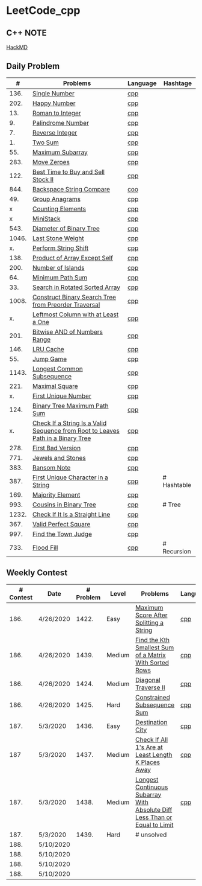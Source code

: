 # LeetCode_cpp
## C++ NOTE
[HackMD](https://hackmd.io/yY4lUCv4SRq_mNfAfYteYA)

## Daily Problem
|#    |Problems|Language|Hashtage|
|-----|--------|--------|--------|
|136.     |[Single Number](https://leetcode.com/problems/single-number/)        |[cpp](https://github.com/ckckck1373/LeetCode_cpp/blob/master/Problem/April_30_Day_Chanllenge/April02_Single_Number.cpp)
|202.     |[Happy Number](https://leetcode.com/problems/happy-number/)        |[cpp](https://github.com/ckckck1373/LeetCode_cpp/blob/master/Problem/April_30_Day_Chanllenge/April01_Happy_Number.cpp)
|13.    |[Roman to Integer](https://leetcode.com/problems/roman-to-integer/)        |[cpp](https://github.com/ckckck1373/LeetCode_cpp/blob/master/Problem/easy/Roman%20to%20Integer/Roman_to_Integer.cpp)
|9.      |[Palindrome Number](https://leetcode.com/problems/palindrome-number/)        |[cpp](https://github.com/ckckck1373/LeetCode_cpp/blob/master/Problem/easy/Palindrome/Palindrome.cpp)
|7.   |[Reverse Integer](https://leetcode.com/problems/reverse-integer/)        |[cpp](https://github.com/ckckck1373/LeetCode_cpp/blob/master/Problem/easy/Reverse%20Integer/Reverse_Integer_v1.cpp)
|1.   |[Two Sum](https://leetcode.com/problems/two-sum/)        |[cpp](https://github.com/ckckck1373/LeetCode_cpp/blob/master/Problem/easy/Two%20Sum/Two_Sum_v1.cpp)
|55.  |[Maximum Subarray](https://leetcode.com/problems/maximum-subarray/submissions/)|[cpp](https://github.com/ckckck1373/LeetCode_cpp/blob/master/Problem/April_30_Day_Chanllenge/April03_Maximum_Subarray.cpp)
|283. |[Move Zeroes](https://leetcode.com/problems/move-zeroes/)|[cpp](https://github.com/ckckck1373/LeetCode_cpp/blob/master/Problem/April_30_Day_Chanllenge/April04_Move_Zeros.cpp)
|122. |[Best Time to Buy and Sell Stock II](https://leetcode.com/problems/best-time-to-buy-and-sell-stock-ii/)|[cpp](https://github.com/ckckck1373/LeetCode_cpp/blob/master/Problem/April_30_Day_Chanllenge/April05_MaxProfit.cpp)
|844. |[Backspace String Compare](https://leetcode.com/problems/backspace-string-compare/submissions/)|[coo](https://github.com/ckckck1373/LeetCode_cpp/blob/master/Problem/April_30_Day_Chanllenge/April08_Middle_of_Linked_List.cpp)
|49.    |[Group Anagrams](https://leetcode.com/problems/group-anagrams/) |[cpp](https://github.com/ckckck1373/LeetCode_cpp/blob/master/Problem/April_30_Day_Chanllenge/April06_Gruop_Anagrams.cpp) 
|x    |[Counting Elements](https://leetcode.com/explore/challenge/card/30-day-leetcoding-challenge/528/week-1/3289/) |[cpp](https://github.com/ckckck1373/LeetCode_cpp/blob/master/Problem/April_30_Day_Chanllenge/April07_countElement.cpp)
|x    |[MiniStack](https://leetcode.com/explore/challenge/card/30-day-leetcoding-challenge/529/week-2/3292) |[cpp](https://github.com/ckckck1373/LeetCode_cpp/blob/master/Problem/April_30_Day_Chanllenge/April10_MinStack.cpp)
|543. |[Diameter of Binary Tree](https://leetcode.com/problems/diameter-of-binary-tree/)|[cpp](https://github.com/ckckck1373/LeetCode_cpp/blob/master/Problem/April_30_Day_Chanllenge/April11_Diameter_of_Binary_Tree.cpp)
|1046.|[Last Stone Weight](https://leetcode.com/problems/last-stone-weight/) |[cpp](https://github.com/ckckck1373/LeetCode_cpp/blob/master/Problem/April_30_Day_Chanllenge/April12_Last_Stone_Weight.cpp)
|x.  |[Perform String Shift](https://leetcode.com/explore/challenge/card/30-day-leetcoding-challenge/529/week-2/3299/)|[cpp](https://github.com/ckckck1373/LeetCode_cpp/blob/master/Problem/April_30_Day_Chanllenge/April14_Perform_String_Shift.cpp)
|138.  |[Product of Array Except Self](https://leetcode.com/problems/product-of-array-except-self/) |[cpp](https://github.com/ckckck1373/LeetCode_cpp/blob/master/Problem/April_30_Day_Chanllenge/April15_Product_of_Array_Except_Self.cpp)
|200. |[Number of Islands](https://leetcode.com/problems/number-of-islands/) |[cpp](https://github.com/ckckck1373/LeetCode_cpp/blob/master/Problem/April_30_Day_Chanllenge/April17_Number_of_Islands.cpp)
|64.  |[Minimum Path Sum](https://leetcode.com/problems/minimum-path-sum/)|[cpp](https://github.com/ckckck1373/LeetCode_cpp/blob/master/Problem/April_30_Day_Chanllenge/April18_Minimum_Path_Sum.cpp)
|33.  |[Search in Rotated Sorted Array](https://leetcode.com/problems/search-in-rotated-sorted-array/)|[cpp](https://github.com/ckckck1373/LeetCode_cpp/blob/master/Problem/April_30_Day_Chanllenge/April19_Search_In_Rotated_Sorted_Array.cpp)
|1008.|[Construct Binary Search Tree from Preorder Traversal](https://leetcode.com/problems/construct-binary-search-tree-from-preorder-traversal/)|[cpp](https://github.com/ckckck1373/LeetCode_cpp/blob/master/Problem/April_30_Day_Chanllenge/April20_Construct_Binary_Search_Tree_from_Preorder_Traversal.cpp)
|x.   |[Leftmost Column with at Least a One](https://leetcode.com/explore/challenge/card/30-day-leetcoding-challenge/530/week-3/3306/)|[cpp](https://github.com/ckckck1373/LeetCode_cpp/blob/master/Problem/April_30_Day_Chanllenge/April21_Left_Most_Column_With_One.cpp)
|201. |[Bitwise AND of Numbers Range](https://leetcode.com/problems/bitwise-and-of-numbers-range/)|[cpp](https://github.com/ckckck1373/LeetCode_cpp/blob/master/Problem/April_30_Day_Chanllenge/April23_Bitwise%20AND%20of%20Numbers%20Range.cpp)
|146.|[LRU Cache](https://leetcode.com/problems/lru-cache/)|[cpp](https://github.com/ckckck1373/LeetCode_cpp/blob/master/Problem/April_30_Day_Chanllenge/April24_LRU_Cache.cpp)
|55.|[Jump Game](https://leetcode.com/problems/jump-game/)|[cpp](https://github.com/ckckck1373/LeetCode_cpp/blob/master/Problem/April_30_Day_Chanllenge/April25_Jump_Game.cpp)
|1143. |[Longest Common Subsequence](https://leetcode.com/problems/longest-common-subsequence/) | [cpp](https://github.com/ckckck1373/LeetCode_cpp/blob/master/Problem/April_30_Day_Chanllenge/April26_Longest_Common_Subsequence.cpp)
|221.  |[Maximal Square](https://leetcode.com/problems/maximal-square/)    |[cpp](https://github.com/ckckck1373/LeetCode_cpp/blob/master/Problem/April_30_Day_Chanllenge/April27_Maximal_Square.cpp)
|x.    |[First Unique Number](https://leetcode.com/explore/challenge/card/30-day-leetcoding-challenge/531/week-4/3313/) |[cpp](https://github.com/ckckck1373/LeetCode_cpp/blob/master/Problem/April_30_Day_Chanllenge/April28_First_Unique_Number.cpp)
|124.  |[Binary Tree Maximum Path Sum](https://leetcode.com/problems/binary-tree-maximum-path-sum/) |[cpp](https://github.com/ckckck1373/LeetCode_cpp/blob/master/Problem/April_30_Day_Chanllenge/April29_Binary_Tree_Maximum_Path_Sum.cpp)
|x.    |[ Check If a String Is a Valid Sequence from Root to Leaves Path in a Binary Tree](https://leetcode.com/explore/challenge/card/30-day-leetcoding-challenge/532/week-5/3315/)|[cpp](https://github.com/ckckck1373/LeetCode_cpp/blob/master/Problem/April_30_Day_Chanllenge/April30_Check_If_A_String_Valid_or_not.cpp)
|278.  |[First Bad Version](https://leetcode.com/problems/first-bad-version/)|[cpp](https://github.com/ckckck1373/LeetCode_cpp/blob/master/Problem/May_30_Day_Chanllenge/May01_First_Bad_Version.cpp)
|771.  |[Jewels and Stones](https://leetcode.com/problems/jewels-and-stones/)|[cpp](https://github.com/ckckck1373/LeetCode_cpp/blob/master/Problem/May_30_Day_Chanllenge/May02_Jewels_and_Stones.cpp)
|383.  |[Ransom Note](https://leetcode.com/problems/ransom-note/)|[cpp](https://github.com/ckckck1373/LeetCode_cpp/blob/master/Problem/May_30_Day_Chanllenge/May03_Ransom_Note.cpp)
|387.  |[First Unique Character in a String](https://leetcode.com/problems/first-unique-character-in-a-string/) |[cpp](https://github.com/ckckck1373/LeetCode_cpp/blob/master/Problem/May_30_Day_Chanllenge/May05_First_Unique_Character_in_a_String.cpp) |# Hashtable
|169.  |[Majority Element](https://leetcode.com/problems/majority-element/)|[cpp](https://github.com/ckckck1373/LeetCode_cpp/blob/master/Problem/May_30_Day_Chanllenge/May06_Majority_Element.cpp)| 
|993.  |[Cousins in Binary Tree](https://leetcode.com/problems/cousins-in-binary-tree/)|[cpp](https://github.com/ckckck1373/LeetCode_cpp/blob/master/Problem/May_30_Day_Chanllenge/May07_Cousins_in_Binary_Tree.cpp)|# Tree
|1232. |[Check If It Is a Straight Line](https://leetcode.com/problems/check-if-it-is-a-straight-line/) | [cpp](https://github.com/ckckck1373/LeetCode_cpp/blob/master/Problem/May_30_Day_Chanllenge/May08_Check_If_It_Is_a_Straight_Line.cpp)|
|367.  |[Valid Perfect Square](https://leetcode.com/problems/valid-perfect-square/)|[cpp](https://github.com/ckckck1373/LeetCode_cpp/blob/master/Problem/May_30_Day_Chanllenge/May09_Valid_Perfect_Square.cpp)|
|997.  |[Find the Town Judge](https://leetcode.com/problems/find-the-town-judge/) |[cpp](https://github.com/ckckck1373/LeetCode_cpp/blob/master/Problem/May_30_Day_Chanllenge/May10_Find_the_Town_Judge.cpp)|
|733.  |[Flood Fill](https://leetcode.com/problems/flood-fill/)|[cpp](https://github.com/ckckck1373/LeetCode_cpp/blob/master/Problem/May_30_Day_Chanllenge/May11_Flood_Fill.cpp)|# Recursion
## Weekly Contest
|# Contest|Date|# Problem|Level|Problems|Language|Hashtage|
|----|----|-----|-----|--------|--------|--------|
|186.|4/26/2020|1422.|Easy|[Maximum Score After Splitting a String](https://leetcode.com/problems/maximum-score-after-splitting-a-string/)|[cpp](https://github.com/ckckck1373/LeetCode_cpp/blob/master/Problem/contest/NUM186%2C%2026%2C%20April%2C%202020/1st_Maximum_Score_After_Splitting_a_String.cpp)|
|186.|4/26/2020|1439.|Medium|[Find the Kth Smallest Sum of a Matrix With Sorted Rows](https://leetcode.com/problems/longest-continuous-subarray-with-absolute-diff-less-than-or-equal-to-limit/)|[cpp](https://github.com/ckckck1373/LeetCode_cpp/blob/master/Problem/contest/NUM186%2C%2026%2C%20April%2C%202020/2nd_MaximumPoints_You_Can_Obtain_from_Cards.cpp)|
|186.|4/26/2020|1424.|Medium|[Diagonal Traverse II](https://leetcode.com/problems/diagonal-traverse-ii/)|[cpp](https://github.com/ckckck1373/LeetCode_cpp/blob/master/Problem/contest/NUM186%2C%2026%2C%20April%2C%202020/3rd_Diagonal_Traverse_II.cpp)|# List,BFS
|186.|4/26/2020|1425.|Hard|[Constrained Subsequence Sum](https://leetcode.com/problems/constrained-subsequence-sum/)|[cpp](https://github.com/ckckck1373/LeetCode_cpp/tree/master/Problem/contest/NUM186%2C%2026%2C%20April%2C%202020)|
|187.|5/3/2020|1436.|Easy|[Destination City](https://leetcode.com/problems/destination-city/)|[cpp](https://github.com/ckckck1373/LeetCode_cpp/blob/master/Problem/contest/NUM187%2C%203%2C%20May%2C%202020/1st_Destination_City.cpp)|# string map
|187|5/3/2020|1437.|Medium|[Check If All 1's Are at Least Length K Places Away](https://leetcode.com/problems/check-if-all-1s-are-at-least-length-k-places-away/)|[cpp](https://github.com/ckckck1373/LeetCode_cpp/blob/master/Problem/contest/NUM187%2C%203%2C%20May%2C%202020/2nd_Check_If_All%201's_Are_at_Least_Length_K_Places_Away.cpp)|
|187.|5/3/2020|1438.|Medium|[Longest Continuous Subarray With Absolute Diff Less Than or Equal to Limit](https://leetcode.com/problems/longest-continuous-subarray-with-absolute-diff-less-than-or-equal-to-limit/)|[cpp](https://github.com/ckckck1373/LeetCode_cpp/blob/master/Problem/contest/NUM187%2C%203%2C%20May%2C%202020/3rd_Longest_Continuous_Subarray_With_Absolute_Diff_Less_Than_or_Equal_to_Limit.cpp)|# queue w/ max&min
|187.|5/3/2020|1439.|Hard|# unsolved
|188.|5/10/2020|
|188.|5/10/2020|
|188.|5/10/2020|
|188.|5/10/2020|




